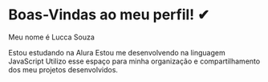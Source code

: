 # Boas-Vindas ao meu perfil! ✔
Meu nome é Lucca Souza

Estou estudando na Alura
Estou me desenvolvendo na linguagem JavaScript
Utilizo esse espaço para minha organização e compartilhamento dos meu projetos desenvolvidos.
